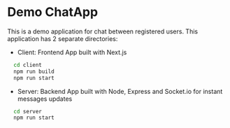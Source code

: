 # Demo ChatApp

This is a demo application for chat between registered users.
This application has 2 separate directories:

- Client: Frontend App built with Next.js

```bash
  cd client
  npm run build
  npm run start
```

- Server: Backend App built with Node, Express and Socket.io for instant messages updates

```bash
  cd server
  npm run start
```
